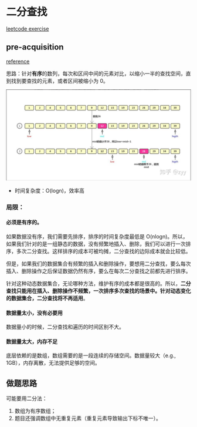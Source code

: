 # 二分查找
[leetcode exercise](https://leetcode.cn/problems/binary-search/ "704 二分查找")  

## pre-acquisition
[reference](https://zhuanlan.zhihu.com/p/143879079 "reference")  

思路：针对**有序**的数列，每次和区间中间的元素对比，以缩小一半的查找空间，直到找到要查找的元素，或者区间被缩小为 0。

[![二分流程示例图](../pictures/binarySearchExample.png "binarySearchExample")](https://zhuanlan.zhihu.com/p/143879079)

- 时间复杂度：O(logn)，效率高

### 局限：
#### 必须是有序的。
如果数据没有序，我们需要先排序，排序的时间复杂度最低是 O(nlogn)。所以，如果我们针对的是一组静态的数据，没有频繁地插入、删除，我们可以进行一次排序，多次二分查找。这样排序的成本可被均摊，二分查找的边际成本就会比较低。

但是，如果我们的数据集合有频繁的插入和删除操作，要想用二分查找，要么每次插入、删除操作之后保证数据仍然有序，要么在每次二分查找之前都先进行排序。

针对这种动态数据集合，无论哪种方法，维护有序的成本都是很高的。所以，**二分查找只能用在插入、删除操作不频繁，一次排序多次查找的场景中。针对动态变化的数据集合，二分查找将不再适用**。

#### 数据量太小，没有必要用
数据量小的时候，二分查找和遍历的时间区别不大。

#### 数据量太大，内存不足
底层依赖的是数组，数组需要的是一段连续的存储空间。数据量较大（e.g., 1GB），内存离散，无法提供足够的空间。

## 做题思路
可能要用二分法：
1. 数组为有序数组；
2. 题目还强调数组中无重复元素（重复元素导致输出下标不唯一）。
